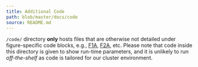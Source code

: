 ```yaml
---
title: Additional Code
path: blob/master/docs/code
source: README.md
---
```


`/code/` directory **only** hosts files that are otherwise not detailed under figure-specific code blocks, e.g., [F1A](/figures/F1A), [F2A](/figures/F2A), etc. Please note that code inside this directory is given to show run-time parameters, and it is unlikely to run *off-the-shelf* as code is tailored for our cluster environment. 
